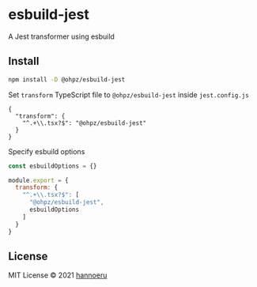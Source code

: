 # esbuild-jest

A Jest transformer using esbuild

## Install

```bash
npm install -D @ohpz/esbuild-jest
```

Set `transform` TypeScript file to `@ohpz/esbuild-jest` inside `jest.config.js`

```json5
{
  "transform": {
    "^.+\\.tsx?$": "@ohpz/esbuild-jest"
  }
}
```

Specify esbuild options

```js
const esbuildOptions = {}

module.export = {
  transform: {
    "^.+\\.tsx?$": [
      "@ohpz/esbuild-jest",
      esbuildOptions
    ]
  }
}
```

## License

MIT License © 2021 [hannoeru](https://github.com/hannoeru)
